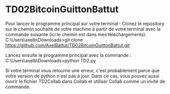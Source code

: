# TD02BitcoinGuittonBattut

Pour lancer le programme principal sur votre terminal :
Clonez le repository sur le chemin souhaité de votre machine à partir de votre terminal avec la commande suivante (ici le chemin est dans mes téléchargements): 
C:\Users\axelb\Downloads>git clone https://github.com/AxelBattut/TD02BitcoinGuittonBattut.git

Lancez ensuite le programme principal avec la commande :
C:\Users\axelb\Downloads>python TD2.py

Si votre terminal vous retourne une erreur, c'est probablement parce que votre version de python n'est pas à jour.
Dans ce cas, vous pouvez aussi ouvrir le fichier TD2Collab dans Collab et utiliser Collab comme un invité de commande.
